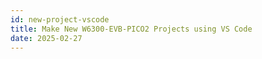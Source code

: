 ```yaml
---
id: new-project-vscode
title: Make New W6300-EVB-PICO2 Projects using VS Code
date: 2025-02-27
---
```


<!-- This page introduces how to make the project for W6300-EVB-PICO2 with
VS Code.

## Make a new W6300-EVB-PICO2 project with VS Code

-----

### 0. Download and install VS Code


**- Your need program list here(Download links)**  

  * 🌎[ARM GCC Compiler](https://docs.wiznet.io/Product/Open-Source-Hardware/surf5/getting-started/install-vscode-guide)
  * 🌎[CMake](https://cmake.org/download/)
  * 🌎[Git](https://git-scm.com/downloads/win)
  * 🌎[Python](https://www.python.org/downloads/)  
  * 🌎[VS Code](https://code.visualstudio.com/)

**- Install ARM GCC Compiler**

**- Install CMake**

**- Install Git**

**- Install Python**

**- Install VS Code**


      
### 1. Install WIZnet PICO Project

* [WIZnet-PICO-C (W5100S/W5500/W55RP20)](https://github.com/WIZnet-ioNIC/WIZnet-PICO-C)
* [WIZnet-PICO-v6-C (W6100/W6300)](https://github.com/WIZnet-ioNIC/WIZnet-PICO-v6-C)


First, make sure you've installed the WIZnet-PICO-C library from the GitHub link provided below.

![](/img/products/w6300/VS_CODE_SET_UP/vs-code-set-up-1.png)

-----

### 2\. Install the Raspberry Pi Pico Extension in VS Code

Once the library is installed, open Visual Studio Code and go to the Extensions tab. Search for "Raspberry Pi Pico" and install the extension.

![](/img/products/w6300/VS_CODE_SET_UP/vs-code-set-up-2.png)

-----

### 3\. Import the Project


After installing the extension, open the "Raspberry Pi Pico" extension from the left-hand side tab in VS Code, as shown in the image below. Click on "Import Project," then click the "Change" button to add the path of your WIZnet-PICO-C library. Once added, click on the "Import" button.


![](/img/products/w6300/VS_CODE_SET_UP/vs-code-set-up-3.png)

-----

### 4\. Compile the Project


After a short waiting time, if the project window opens successfully, run the "Raspberry Pi Pico" extension again and click the "Compile Project" button.
![](/img/products/w6300/VS_CODE_SET_UP/vs-code-set-up-4.png)

-----

### 5\. Check the Build and Run


Once the build is complete, as shown in the terminal window in the image below, you can use the UF2 file located in the Build directory of the project to operate your Pico board.
![](/img/products/w6300/VS_CODE_SET_UP/vs-code-set-up-5.png)
![](/img/products/w6300/VS_CODE_SET_UP/vs-code-set-up-6.png)
-----
 -->
